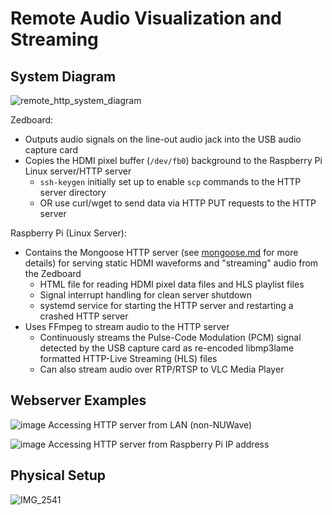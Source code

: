 # Remote Audio Visualization and Streaming

## System Diagram

![remote_http_system_diagram](https://github.com/neu-ece-4534-sp24/prj-audiojak/assets/106758747/1bec6696-e483-4875-9e07-3484c47652e1)

Zedboard:
- Outputs audio signals on the line-out audio jack into the USB audio capture card
- Copies the HDMI pixel buffer (`/dev/fb0`) background to the Raspberry Pi Linux server/HTTP server
  - `ssh-keygen` initially set up to enable `scp` commands to the HTTP server directory
  - OR use curl/wget to send data via HTTP PUT requests to the HTTP server

Raspberry Pi (Linux Server):
- Contains the Mongoose HTTP server (see [mongoose.md](https://github.com/neu-ece-4534-sp24/prj-audiojak/blob/main/http-server/mongoose.md) for more details) for serving static HDMI waveforms and "streaming" audio from the Zedboard
  - HTML file for reading HDMI pixel data files and HLS playlist files
  - Signal interrupt handling for clean server shutdown
  - systemd service for starting the HTTP server and restarting a crashed HTTP server
- Uses FFmpeg to stream audio to the HTTP server
  - Continuously streams the Pulse-Code Modulation (PCM) signal detected by the USB capture card as re-encoded libmp3lame formatted HTTP-Live Streaming (HLS) files
  - Can also stream audio over RTP/RTSP to VLC Media Player

## Webserver Examples
![image](https://github.com/neu-ece-4534-sp24/prj-audiojak/assets/106758747/f2599ab7-04bf-4bc8-9348-fb5828fda85a)
Accessing HTTP server from LAN (non-NUWave)

![image](https://github.com/neu-ece-4534-sp24/prj-audiojak/assets/106758747/3e326887-2223-498b-9d85-5b255c479c5f)
Accessing HTTP server from Raspberry Pi IP address

## Physical Setup
![IMG_2541](https://github.com/neu-ece-4534-sp24/prj-audiojak/assets/106758747/d254cfdf-ee62-4c4b-9b34-98096279a68a)
